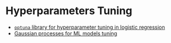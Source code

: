 # Hyperparameters Tuning

- [`optuna` library for hyperparameter tuning in logistic regression](https://towardsdatascience.com/exploring-optuna-a-hyper-parameter-framework-using-logistic-regression-84bd622cd3a5)
- [Gaussian processes for ML models tuning](https://towardsdatascience.com/gaussian-processes-smarter-tuning-for-your-ml-models-c72c7d4f5833)
